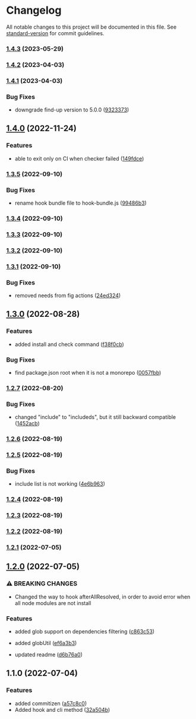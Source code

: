 # Changelog

All notable changes to this project will be documented in this file. See [standard-version](https://github.com/conventional-changelog/standard-version) for commit guidelines.

### [1.4.3](https://github.com/Shad02w/pnpm-single-version/compare/v1.4.2...v1.4.3) (2023-05-29)

### [1.4.2](https://github.com/Shad02w/pnpm-single-version/compare/v1.4.1...v1.4.2) (2023-04-03)

### [1.4.1](https://github.com/Shad02w/pnpm-single-version/compare/v1.4.0...v1.4.1) (2023-04-03)


### Bug Fixes

* downgrade find-up version to 5.0.0 ([9323373](https://github.com/Shad02w/pnpm-single-version/commit/9323373e08a8da72b0e4bb9513900f6dd121d98e))

## [1.4.0](https://github.com/Shad02w/pnpm-single-version/compare/v1.3.5...v1.4.0) (2022-11-24)


### Features

* able to exit only on CI when checker failed ([149fdce](https://github.com/Shad02w/pnpm-single-version/commit/149fdce45f39f113250f7f5a2fb030c05c96f5e9))

### [1.3.5](https://github.com/Shad02w/pnpm-single-version/compare/v1.3.4...v1.3.5) (2022-09-10)


### Bug Fixes

* rename hook bundle file to hook-bundle.js ([99486b3](https://github.com/Shad02w/pnpm-single-version/commit/99486b34568f4d42d06ec8d16d8dda9297a6598d))

### [1.3.4](https://github.com/Shad02w/pnpm-single-version/compare/v1.3.3...v1.3.4) (2022-09-10)

### [1.3.3](https://github.com/Shad02w/pnpm-single-version/compare/v1.3.2...v1.3.3) (2022-09-10)

### [1.3.2](https://github.com/Shad02w/pnpm-single-version/compare/v1.3.1...v1.3.2) (2022-09-10)

### [1.3.1](https://github.com/Shad02w/pnpm-single-version/compare/v1.3.0...v1.3.1) (2022-09-10)


### Bug Fixes

* removed needs from fig actions ([24ed324](https://github.com/Shad02w/pnpm-single-version/commit/24ed32483211ccb8f9a50ebe959bcc49a7193f8f))

## [1.3.0](https://github.com/Shad02w/pnpm-single-version/compare/v1.2.7...v1.3.0) (2022-08-28)


### Features

* added install and check command ([f38f0cb](https://github.com/Shad02w/pnpm-single-version/commit/f38f0cb5ffd34315c4324508b44b2172d2667907))


### Bug Fixes

* find package.json root when it is not a monorepo ([0057fbb](https://github.com/Shad02w/pnpm-single-version/commit/0057fbb219c0871c837c83a17c3cb3182d0282cf))

### [1.2.7](https://github.com/Shad02w/pnpm-single-version/compare/v1.2.6...v1.2.7) (2022-08-20)


### Bug Fixes

* changed "include" to "includeds", but it still backward compatible ([1452acb](https://github.com/Shad02w/pnpm-single-version/commit/1452acb2c4f89ed59c3146bac7a9084ff85a083e))

### [1.2.6](https://github.com/Shad02w/pnpm-single-version/compare/v1.2.5...v1.2.6) (2022-08-19)

### [1.2.5](https://github.com/Shad02w/pnpm-single-version/compare/v1.2.4...v1.2.5) (2022-08-19)


### Bug Fixes

* include list is not working ([4e6b963](https://github.com/Shad02w/pnpm-single-version/commit/4e6b963eb6005cd502c84c8248eac69043040287))

### [1.2.4](https://github.com/Shad02w/pnpm-single-version/compare/v1.2.3...v1.2.4) (2022-08-19)

### [1.2.3](https://github.com/Shad02w/pnpm-single-version/compare/v1.2.1...v1.2.3) (2022-08-19)

### [1.2.2](https://github.com/Shad02w/pnpm-single-version/compare/v1.2.1...v1.2.2) (2022-08-19)

### [1.2.1](https://github.com/Shad02w/pnpm-single-version/compare/v1.2.0...v1.2.1) (2022-07-05)

## [1.2.0](https://github.com/Shad02w/pnpm-single-version/compare/v1.1.0...v1.2.0) (2022-07-05)

### ⚠ BREAKING CHANGES

-   Changed the way to hook afterAllResolved, in order to avoid error when all node
    modules are not install

### Features

-   added glob support on dependencies filtering ([c863c53](https://github.com/Shad02w/pnpm-single-version/commit/c863c537e77d8c020c44b189ed6b6be9b87efd95))
-   added globUtil ([ef6a3b3](https://github.com/Shad02w/pnpm-single-version/commit/ef6a3b3a7b4e0786ad85548de4d90185896aa458))

-   updated readme ([d6b76a0](https://github.com/Shad02w/pnpm-single-version/commit/d6b76a02b517b6bf782ef2a48624077c451878b7))

## 1.1.0 (2022-07-04)

### Features

-   added commitizen ([a57c8c0](https://github.com/Shad02w/pnpm-single-version/commit/a57c8c03d596b4a034933efeb68f6322306d6b8b))
-   Added hook and cli method ([32a504b](https://github.com/Shad02w/pnpm-single-version/commit/32a504b13f94abf31c1b95aeff4c241144761f69))
